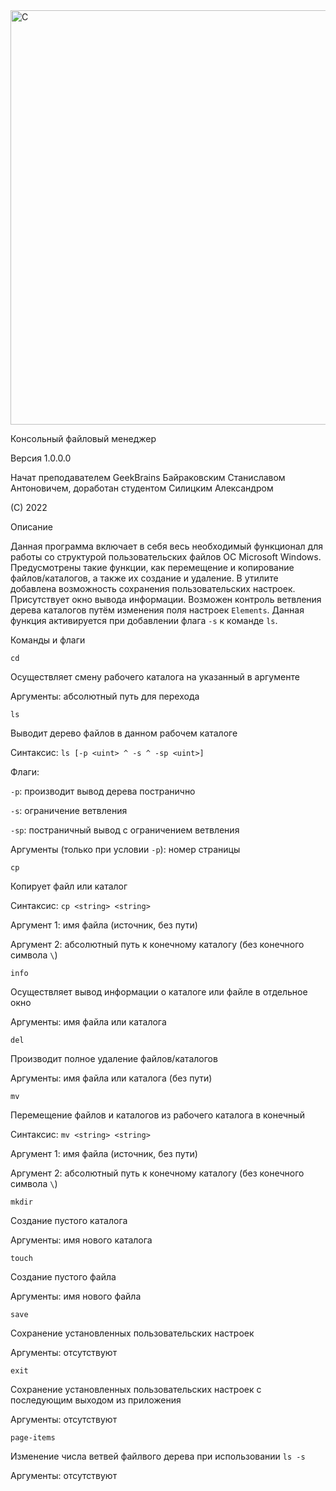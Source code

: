 <img width="663" alt="C" src="https://user-images.githubusercontent.com/93575945/172902870-13287095-c255-439e-8046-603d68de702f.PNG">

Консольный файловый менеджер

Версия 1.0.0.0

Начат преподавателем GeekBrains Байраковским Станиславом Антоновичем, доработан студентом Силицким Александром

(С) 2022

Описание

Данная программа включает в себя весь необходимый функционал для работы со структурой пользовательских файлов ОС Microsoft Windows.
Предусмотрены такие функции, как перемещение и копирование файлов/каталогов, а также их создание и удаление. В утилите добавлена
возможность сохранения пользовательских настроек. Присутствует окно вывода информации. Bозможен контроль ветвления дерева каталогов
путём изменения поля настроек `Elements`. Данная функция активируется при добавлении флага `-s` к команде `ls`.

Команды и флаги

`cd`

Осуществляет смену рабочего каталога на указанный в аргументе

Аргументы: абсолютный путь для перехода


`ls`

Выводит дерево файлов в данном рабочем каталоге

Синтаксис: `ls [-p <uint> ^ -s ^ -sp <uint>]`

Флаги:

`-p`: производит вывод дерева постранично

`-s`: ограничение ветвления

`-sp`: постраничный вывод с ограничением ветвления

Аргументы (только при условии `-p`): номер страницы

`cp`

Копирует файл или каталог

Синтаксис: `cp <string> <string>`

Аргумент 1: имя файла (источник, без пути)

Аргумент 2: абсолютный путь к конечному каталогу (без конечного символа `\`)
 
`info`

Осуществляет вывод информации о каталоге или файле в отдельное окно

Аргументы: имя файла или каталога

`del`

Производит полное удаление файлов/каталогов

Аргументы: имя файла или каталога (без пути)

`mv`

Перемещение файлов и каталогов из рабочего каталога в конечный

Синтаксис: `mv <string> <string>`

Аргумент 1: имя файла (источник, без пути)

Аргумент 2: абсолютный путь к конечному каталогу (без конечного символа `\`)

`mkdir`

Создание пустого каталога

Аргументы: имя нового каталога

`touch`

Создание пустого файла

Аргументы: имя нового файла

`save`

Сохранение установленных пользовательских настроек

Аргументы: отсутствуют

`exit`

Сохранение установленных пользовательских настроек с последующим выходом из приложения

Аргументы: отсутствуют

`page-items`

Изменение числа ветвей файлвого дерева при использовании `ls -s`

Аргументы: отсутствуют
